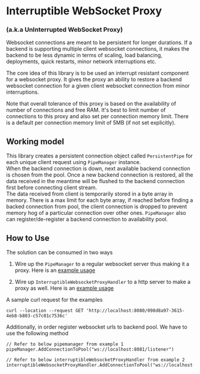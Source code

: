 # Interruptible WebSocket Proxy

### (a.k.a UnInterrupted WebSocket Proxy)

Websocket connections are meant to be persistent for longer durations. If a backend is supporting multiple client
websocket connections, it makes the backend to be less dynamic in terms of scaling, load balancing, deployments, quick
restarts, minor network interruptions etc.

The core idea of this library is to be used an interrupt resistant component for a websocket proxy. It gives the proxy an ability to restore a backend websocket connection for a given client websocket connection from minor interruptions.

Note that overall tolerance of this proxy is based on the availability of number of connections and free RAM. It's best to limit number of connections to this proxy and also set per connection memory limit. There is a default per connection memory limit of 5MB (if not set explicitly).

## Working model

This library creates a persistent connection object called `PersistentPipe` for each unique client request
using `PipeManager` instance.   
When the backend connection is down, next available backend connection is chosen from the pool. Once a new backend
connection is restored, all the data received in the meantime will be flushed to the backend connection first before
connecting client stream.   
The data received from client is temporarily stored in a byte array in memory. There is a max limit for each byte array,
if reached before finding a backed connection from pool, the client connection is dropped to prevent memory hog of a particular connection over other ones.
`PipeManager` also can register/de-register a backend connection to availability pool.

## How to Use
The solution can be consumed in two ways

1. Wire up the `PipeManager` to a regular websocket server thus making it a proxy. Here is an [example usage](./pipemanager_test.go)

2. Wire up `InterruptibleWebsocketProxyHandler` to a http server to make a proxy as well. Here is an [example usage](./proxy_test.go)

A sample curl request for the examples
```curl
curl --location --request GET 'http://localhost:8080/098d8a97-3615-4eb8-b803-c57c01c7536c'
```

Additionally, in order register websocket urls to backend pool. We have to use the following method

```
// Refer to below pipemanager from example 1
pipeManager.AddConnectionToPool("ws://localhost:8081/listener")

// Refer to below interruptibleWebsocketProxyHandler from example 2
interruptibleWebsocketProxyHandler.AddConnectionToPool("ws://localhost:8081/listener")
```



